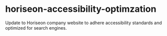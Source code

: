 # horiseon-accessibility-optimzation
Update to Horiseon company website to adhere accessibility standards and optimized for search engines.
